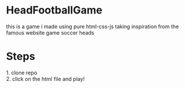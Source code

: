 # HeadFootballGame
this is a game i made using pure html-css-js taking inspiration from the famous website game soccer heads

<h1> Steps </h1>
1. clone repo <br>
2. click on the html file and play!
